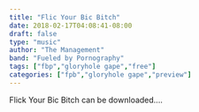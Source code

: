 ```yaml
---
title: "Flic Your Bic Bitch"
date: 2018-02-17T04:08:41-08:00
draft: false
type: "music"
author: "The Management"
band: "Fueled by Pornography"
tags: ["fbp","gloryhole gape","free"]
categories: ["fpb","gloryhole gape","preview"]
---
```

Flick Your Bic Bitch can be downloaded....
